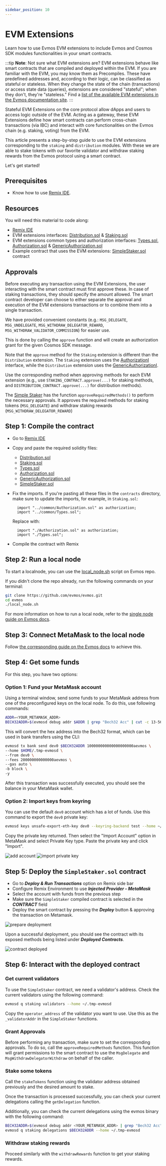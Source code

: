 ```yaml
---
sidebar_position: 10
---
```


# EVM Extensions

Learn how to use Evmos EVM extensions to include Evmos and Cosmos SDK modules functionalities in your smart contracts.

:::tip
**Note**: Not sure what EVM extensions are?
EVM extensions behave like smart contracts that are compiled and deployed within the EVM. If you are familiar with the EVM, you may know them as Precompiles.
These have predefined addresses and, according to their logic, can be classified as stateful or stateless.
When they change the state of the chain (transactions)
or access state data (queries), extensions are considered "stateful";
when they don't, they're "stateless."
Find a [list of the available EVM extensions in the Evmos documentation site](https://docs.evmos.org/develop/build-a-dapp/build-smart-contracts/evm_extensions).
:::

Stateful EVM Extensions on the core protocol allow dApps and users to access logic outside of the EVM.
Acting as a gateway, these EVM Extensions define how smart contracts can perform cross-chain transactions
(via IBC) and interact with core functionalities on the Evmos chain (e.g. staking, voting) from the EVM.

This article presents a step-by-step guide to use the EVM extensions
corresponding to the `staking` and `distribution` modules.
With these we are able to stake tokens with our favorite validator
and withdraw staking rewards from the Evmos protocol using a smart contract.

Let's get started!

## Prerequisites

- Know how to use [Remix IDE](https://remix.ethereum.org/).

## Resources

You will need this material to code along:

- [Remix IDE](https://remix.ethereum.org/)
- EVM extensions interfaces: [Distribution.sol](https://github.com/evmos/extensions/blob/main/precompiles/stateful/Distribution.sol)
  & [Staking.sol](https://github.com/evmos/extensions/blob/main/precompiles/stateful/Staking.sol)
- EVM extensions common types and authorization interfaces:
  [Types.sol](https://github.com/evmos/extensions/blob/main/precompiles/common/Types.sol),
  [Authorization.sol](https://github.com/evmos/extensions/blob/main/precompiles/common/Authorization.sol) &
  [GenericAuthorization.sol](https://github.com/evmos/extensions/blob/main/precompiles/common/GenericAuthorization.sol)
- Example contract that uses the EVM extensions:
  [SimpleStaker.sol](https://github.com/evmos/extensions/blob/main/examples/simple-staker/contracts/SimpleStaker.sol) contract

## Approvals

Before executing any transaction using the EVM Extensions,
the user interacting with the smart contract must first approve these.
In case of staking transactions, they should specify the amount allowed.
The smart contract developer can choose to either separate
the approval and execution of the EVM extensions transactions
or to combine them into a single transaction.

We have provided convenient constants (e.g.: `MSG_DELEGATE`, `MSG_UNDELEGATE`,
`MSG_WITHDRAW_DELEGATOR_REWARD`, `MSG_WITHDRAW_VALIDATOR_COMMISSION`) for easier use.

This is done by calling the `approve` function and will create an authorization grant for the given Cosmos SDK message.

Note that the `approve` method for the `Staking` extension is different
than the `Distribution` extension.
The `Staking` extension uses the [AuthorizationI](https://github.com/evmos/extensions/blob/a776030516f396af4e6cd5588f59103017c0e6fe/precompiles/common/Authorization.sol#L7)
interface, while the `Distribution` extension uses the [GenericAuthorizationI](https://github.com/evmos/extensions/blob/a776030516f396af4e6cd5588f59103017c0e6fe/precompiles/common/GenericAuthorization.sol#L7).

Use the corresponding method when approving methods for each EVM extension
(e.g., use `STAKING_CONTRACT.approve(...)` for staking methods,
and `DISTRIBUTION_CONTRACT.approve(...)` for distribution methods).

The [Simple Staker](https://github.com/evmos/extensions/blob/main/examples/simple-staker/contracts/SimpleStaker.sol) has the function `approveRequiredMethods()`
to perform the necessary approvals.
It approves the required methods for staking tokens (`MSG_DELEGATE`)
and withdraw staking rewards (`MSG_WITHDRAW_DELEGATOR_REWARD`)

## Step 1: Compile the contract

- Go to [Remix IDE](https://remix.ethereum.org/)
- Copy and paste the required solidity files:
  - [Distribution.sol](https://github.com/evmos/extensions/blob/main/precompiles/stateful/Distribution.sol)
  - [Staking.sol](https://github.com/evmos/extensions/blob/main/precompiles/stateful/Staking.sol)
  - [Types.sol](https://github.com/evmos/extensions/blob/main/precompiles/common/Types.sol)
  - [Authorization.sol](https://github.com/evmos/extensions/blob/main/precompiles/common/Authorization.sol)
  - [GenericAuthorization.sol](https://github.com/evmos/extensions/blob/main/precompiles/common/GenericAuthorization.sol)
  - [SimpleStaker.sol](https://github.com/evmos/extensions/blob/main/examples/simple-staker/contracts/SimpleStaker.sol)
- Fix the imports. If you're pasting all these files in the `contracts` directory,
  make sure to update the imports, for example, in `Staking.sol`:

  ```solidity
    import "../common/Authorization.sol" as authorization;
    import "../common/Types.sol";
  ```

  Replace with:

  ```solidity
    import "./Authorization.sol" as authorization;
    import "./Types.sol";
  ```

- Compile the contract with Remix

## Step 2: Run a local node

To start a localnode, you can use the [local_node.sh](https://github.com/evmos/evmos/blob/main/local_node.sh) script on Evmos repo.

If you didn't clone the repo already, run the following commands on your terminal:

```bash
git clone https://github.com/evmos/evmos.git
cd evmos
./local_node.sh
```

For more information on how to run a local node, refer to the [single node guide on Evmos docs](https://docs.evmos.org/protocol/evmos-cli/single-node).

## Step 3: Connect MetaMask to the local node

Follow [the corresponding guide on the Evmos docs](https://docs.evmos.org/use/connect-your-wallet/metamask) to achieve this.

## Step 4: Get some funds

For this step, you have two options:

### Option 1: Fund your MetaMask account

Using a terminal window, send some funds to your MetaMask address from one of the preconfigured keys on the local node.
To do this, use following commands:

```bash
ADDR=<YOUR_METAMASK_ADDR>
BECH32ADDR=$(evmosd debug addr $ADDR | grep "Bech32 Acc" | cut -c 13-56)
```

This will convert the hex address into the Bech32 format, which can be used in bank transfers using the CLI:

```bash
evmosd tx bank send dev0 $BECH32ADDR 100000000000000000000aevmos \
--home $HOME/.tmp-evmosd \
--from dev0 \
--fees 200000000000000aevmos \
--gas auto \
-b block \
-y
```

After this transaction was successfully executed, you should see the balance in your MetaMask wallet.

### Option 2: Import keys from keyring

You can use the default `dev0` account which has a lot of funds.
Use this command to export the `dev0` private key:

```bash
evmosd keys unsafe-export-eth-key dev0 --keyring-backend test --home ~/.tmp-evmosd 
```

Copy the private key returned.
Then select the "Import Account" option in MetaMask
and select Private Key type.
Paste the private key and click "Import".

![add account](/img/mm_add_acc.png)
![import private key](/img/mm_priv_key.png)

## Step 5: Deploy the `SimpleStaker.sol` contract

- Go to ***Deploy & Run Transactions*** option on Remix side bar
- Configure Remix Environment to use ***Injected Provider - MetaMask***
- Select the account with funds from the previous step
- Make sure the `SimpleStaker` compiled contract is selected in the ***CONTRACT*** field
- Deploy the smart contract by pressing the ***Deploy*** button & approving the transaction on Metamask.

![prepare deployment](/img/remix_prepare_deploy.png)

Upon a successful deployment,
you should see the contract with its exposed methods being listed under ***Deployed Contracts***.

![contract deployed](/img/remix_deployed.png)

## Step 6: Interact with the deployed contract

### Get current validators

To use the `SimpleStaker` contract, we need a validator's address.
Check the current validators using the following command:

```bash
evmosd q staking validators --home ~/.tmp-evmosd
```

Copy the `operator_address` of the validator you want to use.
Use this as the `_validatorAddr` in the `SimpleStaker` functions.

### Grant Approvals

Before performing any transaction,
make sure to set the corresponding approvals.
To do so, call the `approveRequiredMethods` function.
This function will grant permissions to the smart contract
to use the `MsgDelegate` and `MsgWithdrawDelegatorWithdraw`
on behalf of the caller.

### Stake some tokens

Call the `stakeTokens` function using the validator address obtained previously
and the desired amount to stake.

Once the transaction is processed successfully,
you can check your current delegations calling the `getDelegation` function.

Additionally, you can check the current delegations using the evmos binary with the following command:

```bash
BECH32ADDR=$(evmosd debug addr <YOUR_METAMASK_ADDR> | grep "Bech32 Acc" | cut -c 13-56)
evmosd q staking delegations $BECH32ADDR --home ~/.tmp-evmosd 
```

### Withdraw staking rewards

Proceed similarly with the `withdrawRewards` function to get your staking rewards.
